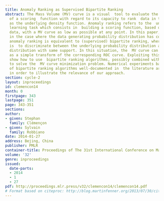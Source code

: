 ```yaml
---
title: Anomaly Ranking as Supervised Bipartite Ranking
abstract: The Mass Volume (MV) curve is a visual  tool to evaluate the performance
  of a scoring  function with regard to its capacity to rank  data in the same order
  as the underlying density function. Anomaly ranking refers to the  unsupervised
  learning task which consists in  building a scoring function, based on unlabeled
  data, with a MV curve as low as possible at any point. In this paper, it is proved  that,
  in the case where the data generating probability distribution has compact support,
  anomaly ranking is equivalent to (supervised) bipartite ranking, where the goal
  is  to discriminate between the underlying probability distribution and the uniform
  distribution with same support. In this situation, the  MV curve can be then seen
  as a simple transform of the corresponding ROC curve. Exploiting this view, we then
  show how to use  bipartite ranking algorithms, possibly combined with random sampling,
  to solve the  MV curve minimization problem. Numerical experiments based on a variety
  of bipartite ranking algorithms well-documented in  the literature are displayed
  in order to illustrate the relevance of our approach.
section: cycle-2
layout: inproceedings
id: clemencon14
month: 0
firstpage: 343
lastpage: 351
page: 343-351
sections: 
author:
- given: Stephan
  family: Clémençon
- given: Sylvain
  family: Robbiano
date: 2014-01-27
address: Bejing, China
publisher: PMLR
container-title: Proceedings of The 31st International Conference on Machine Learning
volume: '32'
genre: inproceedings
issued:
  date-parts:
  - 2014
  - 1
  - 27
pdf: http://proceedings.mlr.press/v32/clemencon14/clemencon14.pdf
# Format based on citeproc: http://blog.martinfenner.org/2013/07/30/citeproc-yaml-for-bibliographies/
---
```

